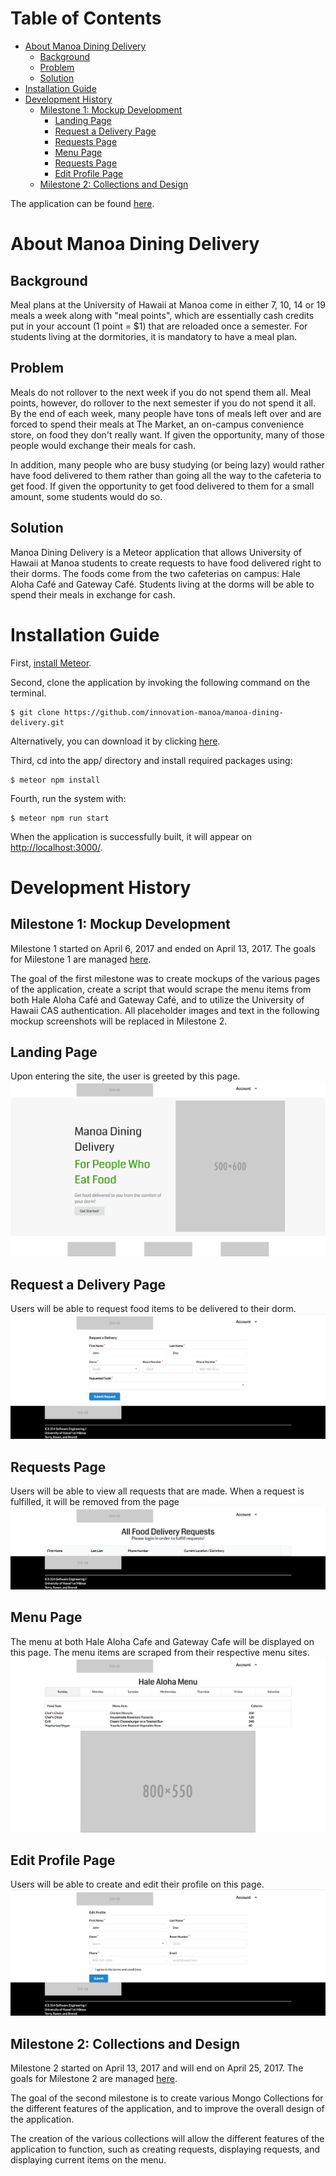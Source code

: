 # Table of Contents

* [About Manoa Dining Delivery](#about-manoa-dining-delivery)
  * [Background](#background)
  * [Problem](#problem)
  * [Solution](#solution)
* [Installation Guide](#installation-guide)
* [Development History](#development-history)
  * [Milestone 1: Mockup Development](#milestone-1-mockup-development)
    * [Landing Page](#landing-page)
    * [Request a Delivery Page](#request-a-delivery-page)
    * [Requests Page](#requests-page)
    * [Menu Page](#menu-page)
    * [Requests Page](#requests-page)
    * [Edit Profile Page](#edit-profile-page)
  * [Milestone 2: Collections and Design](#milestone-2-collections-and-design)

The application can be found [here](http://manoa-dining-delivery.meteorapp.com/).

# About Manoa Dining Delivery

## Background

Meal plans at the University of Hawaii at Manoa come in either 7, 10, 14 or 19
meals a week along with  "meal points", which are essentially cash credits put 
in your account (1 point = $1) that are reloaded once a semester. For students
living at the dormitories, it is mandatory to have a meal plan.

## Problem

Meals do not rollover to the next week if you do not spend them all. Meal
points, however, do rollover to the next semester if you do not spend it all.
By the end of each week, many people have tons of meals left over and are forced
to spend their meals at The Market, an on-campus convenience store, on food they
don't really want. If given the opportunity, many of those people would exchange
their meals for cash.

In addition, many people who are busy studying (or being lazy) would rather have
food delivered to them rather than going all the way to the cafeteria to get
food. If given the opportunity to get food delivered to them for a small amount,
some students would do so.

## Solution

Manoa Dining Delivery is a Meteor application that allows University of Hawaii
at Manoa students to create requests to have food delivered right to their
dorms. The foods come from the two cafeterias on campus: Hale Aloha Café and
Gateway Café. Students living at the dorms will be able to spend their meals
in exchange for cash.

# Installation Guide

First, [install Meteor](https://www.meteor.com/install).

Second, clone the application by invoking the following command 
on the terminal.

```
$ git clone https://github.com/innovation-manoa/manoa-dining-delivery.git
```

Alternatively, you can download it by clicking [here](https://github.com/innovation-manoa/manoa-dining-delivery/archive/master.zip).

Third, cd into the app/ directory and install required packages using:

```
$ meteor npm install
```

Fourth, run the system with:

```
$ meteor npm run start
```

When the application is successfully built, it will appear on [http://localhost:3000/](http://localhost:3000/).

# Development History

## Milestone 1: Mockup Development

Milestone 1 started on April 6, 2017 and ended on April 13, 2017. The goals for 
Milestone 1 are managed [here](https://github.com/innovation-manoa/manoa-dining-delivery/projects/1).

The goal of the first milestone was to create mockups of the various pages of 
the application, create a script that would scrape the menu items from both Hale 
Aloha Café and Gateway Café, and to utilize the University of Hawaii CAS
authentication. All placeholder images and text in the following mockup
screenshots will be replaced in Milestone 2.

## Landing Page

Upon entering the site, the user is greeted by this page.
![](/images/m1-landing.png)

## Request a Delivery Page

Users will be able to request food items to be delivered to their dorm.
![](/images/m1-request.png)

## Requests Page

Users will be able to view all requests that are made. When a request is
fulfilled, it will be removed from the page
![](/images/m1-requests.png)

## Menu Page

The menu at both Hale Aloha Cafe and Gateway Cafe will be displayed on this 
page. The menu items are scraped from their respective menu sites.
![](/images/m1-menu.png)

## Edit Profile Page

Users will be able to create and edit their profile on this page.
![](/images/m1-edit-profile.png)

## Milestone 2: Collections and Design

Milestone 2 started on April 13, 2017 and will end on April 25, 2017. The goals
for Milestone 2 are managed [here](https://github.com/innovation-manoa/manoa-dining-delivery/projects/2).

The goal of the second milestone is to create various Mongo Collections for the
different features of the application, and to improve the overall design of the
application. 

The creation of the various collections will allow the different features of the
application to function, such as creating requests, displaying requests, and
displaying current items on the menu.
